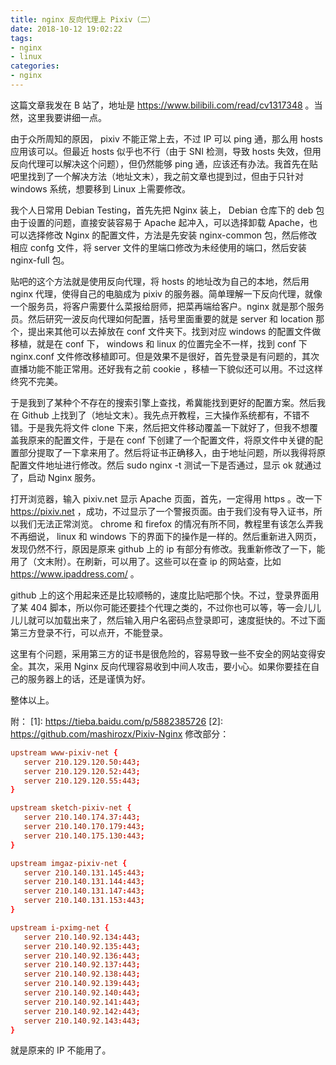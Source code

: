 ```yaml
---
title: nginx 反向代理上 Pixiv（二）
date: 2018-10-12 19:02:22
tags:
- nginx
- linux
categories:
- nginx
---
```

这篇文章我发在 B 站了，地址是 https://www.bilibili.com/read/cv1317348 。当然，这里我要讲细一点。

<!--more-->

由于众所周知的原因， pixiv 不能正常上去，不过 IP 可以 ping 通，那么用 hosts 应用该可以。但最近 hosts 似乎也不行（由于 SNI 检测，导致 hosts 失效，但用反向代理可以解决这个问题），但仍然能够 ping 通，应该还有办法。我首先在贴吧里找到了一个解决方法（地址文末），我之前文章也提到过，但由于只针对 windows 系统，想要移到 Linux 上需要修改。

我个人日常用 Debian Testing，首先先把 Nginx 装上， Debian 仓库下的 deb 包由于设置的问题，直接安装容易于 Apache 起冲入，可以选择卸载 Apache，也可以选择修改 Nginx 的配置文件，方法是先安装 nginx-common 包，然后修改相应 confg 文件，将 server 文件的里端口修改为未经使用的端口，然后安装 nginx-full 包。

贴吧的这个方法就是使用反向代理，将 hosts 的地址改为自己的本地，然后用 nginx 代理，使得自己的电脑成为 pixiv 的服务器。简单理解一下反向代理，就像一个服务员，将客户需要什么菜报给厨师，把菜再端给客户。nginx 就是那个服务员。然后研究一波反向代理如何配置，括号里面重要的就是 server 和 location 那个，提出来其他可以去掉放在 conf 文件夹下。找到对应 windows 的配置文件做移植，就是在 conf 下， windows 和 linux 的位置完全不一样，找到 conf 下 nginx.conf 文件修改移植即可。但是效果不是很好，首先登录是有问题的，其次直播功能不能正常用。还好我有之前 cookie ，移植一下貌似还可以用。不过这样终究不完美。

于是我到了某种个不存在的搜索引擎上查找，希冀能找到更好的配置方案。然后我在 Github 上找到了（地址文末）。我先点开教程，三大操作系统都有，不错不错。于是我先将文件 clone 下来，然后把文件移动覆盖一下就好了，但我不想覆盖我原来的配置文件，于是在 conf 下创建了一个配置文件，将原文件中关键的配置部分提取了一下拿来用了。然后将证书正确移入，由于地址问题，所以我得将原配置文件地址进行修改。然后 sudo nginx -t 测试一下是否通过，显示 ok 就通过了，启动 Nginx 服务。

打开浏览器，输入 pixiv.net 显示 Apache 页面，首先，一定得用 https 。改一下 https://pixiv.net ，成功，不过显示了一个警报页面。由于我们没有导入证书，所以我们无法正常浏览。 chrome 和 firefox 的情况有所不同，教程里有该怎么弄我不再细说， linux 和 windows 下的界面下的操作是一样的。然后重新进入网页，发现仍然不行，原因是原来 github 上的 ip 有部分有修改。我重新修改了一下，能用了（文末附）。在刷新，可以用了。这些可以在查 ip 的网站查，比如 https://www.ipaddress.com/ 。

github 上的这个用起来还是比较顺畅的，速度比贴吧那个快。不过，登录界面用了某 404 脚本，所以你可能还要挂个代理之类的，不过你也可以等，等一会儿儿儿儿就可以加载出来了，然后输入用户名密码点登录即可，速度挺快的。不过下面第三方登录不行，可以点开，不能登录。

这里有个问题，采用第三方的证书是很危险的，容易导致一些不安全的网站变得安全。其次，采用 Nginx 反向代理容易收到中间人攻击，要小心。如果你要挂在自己的服务器上的话，还是谨慎为好。

整体以上。

附：
[1]: https://tieba.baidu.com/p/5882385726
[2]: https://github.com/mashirozx/Pixiv-Nginx
 修改部分：
 ``` conf
 upstream www-pixiv-net {
    server 210.129.120.50:443;
    server 210.129.120.52:443;
    server 210.129.120.55:443;
}

upstream sketch-pixiv-net {
    server 210.140.174.37:443;
    server 210.140.170.179:443;
    server 210.140.175.130:443;
}

upstream imgaz-pixiv-net {
    server 210.140.131.145:443;
    server 210.140.131.144:443;
    server 210.140.131.147:443;
    server 210.140.131.153:443;
}

upstream i-pximg-net {
    server 210.140.92.134:443;
    server 210.140.92.135:443;
    server 210.140.92.136:443;
    server 210.140.92.137:443;
    server 210.140.92.138:443;
    server 210.140.92.139:443;
    server 210.140.92.140:443;
    server 210.140.92.141:443;
    server 210.140.92.142:443;
    server 210.140.92.143:443;
}
 ```
就是原来的 IP 不能用了。